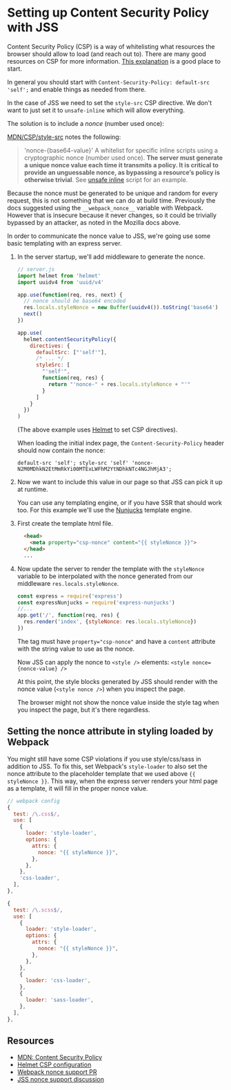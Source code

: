 # Setting up Content Security Policy with JSS

Content Security Policy (CSP) is a way of whitelisting what resources the browser should allow to load (and reach out to). There are many good resources on CSP for more information. [This explanation](https://helmetjs.github.io/docs/csp/) is a good place to start.

In general you should start with `Content-Security-Policy: default-src 'self';` and enable things as needed from there.

In the case of JSS we need to set the `style-src` CSP directive. We don't want to just set it to `unsafe-inline` which will allow everything.

The solution is to include a _nonce_ (number used once):

[MDN/CSP/style-src](https://developer.mozilla.org/en-US/docs/Web/HTTP/Headers/Content-Security-Policy/style-src) notes the following:

> 'nonce-{base64-value}'
> A whitelist for specific inline scripts using a cryptographic nonce (number used once). **The server must generate a unique nonce value each time it transmits a policy. It is critical to provide an unguessable nonce, as bypassing a resource’s policy is otherwise trivial**. See [unsafe inline](https://developer.mozilla.org/en-US/docs/Web/HTTP/Headers/Content-Security-Policy/script-src#Unsafe_inline_script) script for an example.

Because the nonce must be generated to be unique and random for every request, this is not something that we can do at build time. Previously the docs suggested using the `__webpack_nonce__` variable with Webpack. However that is insecure because it never changes, so it could be trivially bypassed by an attacker, as noted in the Mozilla docs above.

In order to communicate the nonce value to JSS, we're going use some basic templating with an express server.

1. In the server startup, we'll add middleware to generate the nonce.

   ```js
   // server.js
   import helmet from 'helmet'
   import uuidv4 from 'uuid/v4'

   app.use(function(req, res, next) {
     // nonce should be base64 encoded
     res.locals.styleNonce = new Buffer(uuidv4()).toString('base64')
     next()
   })

   app.use(
     helmet.contentSecurityPolicy({
       directives: {
         defaultSrc: ["'self'"],
         /* ... */
         styleSrc: [
           "'self'",
           function(req, res) {
             return "'nonce-" + res.locals.styleNonce + "'"
           }
         ]
       }
     })
   )
   ```

   (The above example uses [Helmet](https://helmetjs.github.io/) to set CSP directives).

   When loading the initial index page, the `Content-Security-Policy` header should now contain the nonce:

   ```
   default-src 'self'; style-src 'self' 'nonce-N2M0MDhkN2EtMmRkYi00MTExLWFhM2YtNDhkNTc4NGJhMjA3';
   ```

1. Now we want to include this value in our page so that JSS can pick it up at runtime.

   You can use any templating engine, or if you have SSR that should work too. For this example we'll use the [Nunjucks](https://github.com/mozilla/nunjucks) template engine.

1. First create the template html file.

   ```html
     <head>
       <meta property="csp-nonce" content="{{ styleNonce }}">
     </head>
     ...
   ```

1. Now update the server to render the template with the `styleNonce` variable to be interpolated with the nonce generated from our middleware `res.locals.styleNonce`.

   ```js
   const express = require('express')
   const expressNunjucks = require('express-nunjucks')
   //...
   app.get('/', function(req, res) {
     res.render('index', {styleNonce: res.locals.styleNonce})
   })
   ```

   The tag must have `property="csp-nonce"` and have a `content` attribute with the string value to use as the nonce.

   Now JSS can apply the nonce to `<style />` elements: `<style nonce={nonce-value} />`

   At this point, the style blocks generated by JSS should render with the nonce value (`<style nonce />`) when you inspect the page.

   The browser might not show the nonce value inside the style tag when you inspect the page, but it's there regardless.

## Setting the nonce attribute in styling loaded by Webpack

You might still have some CSP violations if you use style/css/sass in addition to JSS. To fix this, set Webpack's `style-loader` to also set the nonce attribute to the placeholder template that we used above `{{ styleNonce }}`. This way, when the express server renders your html page as a template, it will fill in the proper nonce value.

```js
// webpack config
{
  test: /\.css$/,
  use: [
    {
      loader: 'style-loader',
      options: {
        attrs: {
          nonce: "{{ styleNonce }}",
        },
      },
    },
    'css-loader',
  ],
},

{
  test: /\.scss$/,
  use: [
    {
      loader: 'style-loader',
      options: {
        attrs: {
          nonce: "{{ styleNonce }}",
        },
      },
    },
    {
      loader: 'css-loader',
    },
    {
      loader: 'sass-loader',
    },
  ],
},
```

## Resources

* [MDN: Content Security Policy](https://developer.mozilla.org/en-US/docs/Web/HTTP/CSP)
* [Helmet CSP configuration](https://helmetjs.github.io/docs/csp/)
* [Webpack nonce support PR](https://github.com/webpack/webpack/pull/3210)
* [JSS nonce support discussion](https://github.com/cssinjs/jss/issues/559)
